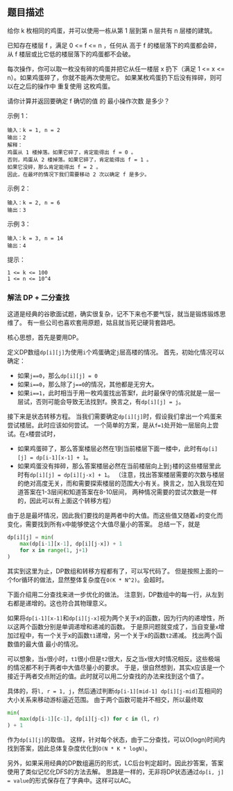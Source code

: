## 题目描述
给你 k 枚相同的鸡蛋，并可以使用一栋从第 1 层到第 n 层共有 n 层楼的建筑。

已知存在楼层 f ，满足 0 <= f <= n ，任何从 高于 f 的楼层落下的鸡蛋都会碎，从 f 楼层或比它低的楼层落下的鸡蛋都不会破。

每次操作，你可以取一枚没有碎的鸡蛋并把它从任一楼层 x 扔下（满足 1 <= x <= n）。如果鸡蛋碎了，你就不能再次使用它。
如果某枚鸡蛋扔下后没有摔碎，则可以在之后的操作中 重复使用 这枚鸡蛋。

请你计算并返回要确定 f 确切的值 的 最小操作次数 是多少？

示例 1：
```
输入：k = 1, n = 2
输出：2
解释：
鸡蛋从 1 楼掉落。如果它碎了，肯定能得出 f = 0 。 
否则，鸡蛋从 2 楼掉落。如果它碎了，肯定能得出 f = 1 。 
如果它没碎，那么肯定能得出 f = 2 。 
因此，在最坏的情况下我们需要移动 2 次以确定 f 是多少。 
```
示例 2：
```
输入：k = 2, n = 6
输出：3
```
示例 3：
```
输入：k = 3, n = 14
输出：4
```

提示：
```
1 <= k <= 100
1 <= n <= 10^4
```

### 解法 DP + 二分查找
这道是经典的谷歌面试题，确实很复杂，记不下来也不要气馁，就当是锻炼锻炼思维了。
有一些公司也喜欢套用原题，姑且就当死记硬背套路吧。

核心思想，首先是要用DP。

定义DP数组`dp[i][j]`为使用`i`个鸡蛋确定`j`层高楼的情况。
首先，初始化情况可以确定：
- 如果`j==0`，那么`dp[i][j] = 0`
- 如果`i==0`，那么除了`j==0`的情况，其他都是无穷大。
- 如果`i==1`，此时相当于用一枚鸡蛋找出答案f，此时最保守的情况就是一层一层试，否则可能会导致无法找到f。换言之，有`dp[i][j] = j`。

接下来是状态转移方程。
当我们需要确定`dp[i][j]`时，假设我们拿出一个鸡蛋来尝试楼层。此时应该如何尝试。
一个简单的方案，是从`f=1`处开始一层层向上尝试。在`x`楼尝试时，

- 如果鸡蛋碎了，那么答案楼层必然在1到当前楼层下面一楼中，此时有`dp[i][j] = dp[i-1][x-1] + 1`。
- 如果鸡蛋没有摔碎，那么答案楼层必然在当前楼层向上到`j`楼的这些楼层里此时有`dp[i][j] = dp[i][j-x] + 1`。
（注意，找出答案楼层需要的次数与楼层的绝对高度无关，而和需要探索楼层的范围大小有关。换言之，加入我现在知道答案在1-3层间和知道答案在8-10层间，
两种情况需要的尝试次数是一样的，因此可以有上面这个转移方程）

由于总是最坏情况，因此我们要找的是两者中的大值。而这些值又随着`x`的变化而变化，需要找到所有`x`中能够使这个大值尽量小的答案。
总结一下，就是
```python
dp[i][j] = min(
    max(dp[i-1][x-1], dp[i][j-x]) + 1
    for x in range(1, j+1)
)
```
其实到这里为止，DP数组和转移方程都有了，可以写代码了。
但是按照上面的一个for循环的做法，显然整体复杂度在`O(K * N^2)`。会超时。

下面介绍用二分查找来进一步优化的做法。
注意到，DP数组中的每一行，从左到右都是递增的。这也符合其物理意义。

如果将`dp[i-1][x-1]`和`dp[i][j-x]`视为两个关于x的函数，因为行内的递增性，所以这两个函数分别是单调递增和递减的函数。
于是原问题就变成了，当自变量`x`增加过程中，有一个关于x的函数`t1`递增，另一个关于x的函数`t2`递减。
找出两个函数值的最大值 最小的情况。

可以想象，当`x`很小时，`t1`很小但是`t2`很大，反之当`x`很大时情况相反。这些极端的情况都不利于两者中大值尽量小的要求。
于是，很自然想到，其实x应该是一个接近于两者交点附近的值。此时就可以用二分查找的办法来找到这个值了。

具体的，将`l, r = 1, j`，然后通过判断`dp[i-1][mid-1] dp[i][j-mid]`互相间的大小关系来移动游标逼近范围。
由于两个函数可能并不相交，所以最终取
```python
min(
    max(dp[i-1][c-1], dp[i][j-c]) for c in (l, r)
) + 1
```
作为`dp[i][j]`的取值。
这样，针对每个状态，由于二分查找，可以O(logn)时间内找到答案，因此总体复杂度优化到`O(N * K * logN)`。

另外，如果采用经典的DP数组遍历的形式，LC后台判定超时。因此抄答案，答案使用了类似记忆化DFS的方法去解。
思路是一样的，无非将DP状态通过`dp[i, j] = value`的形式保存在了字典中。这样可以AC。